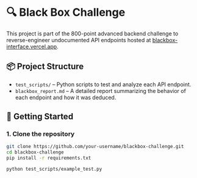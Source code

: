 # 🔍 Black Box Challenge

This project is part of the 800-point advanced backend challenge to reverse-engineer undocumented API endpoints hosted at [blackbox-interface.vercel.app](https://blackbox-interface.vercel.app/).

## 📦 Project Structure

- `test_scripts/` – Python scripts to test and analyze each API endpoint.
- `blackbox_report.md` – A detailed report summarizing the behavior of each endpoint and how it was deduced.

## 🚀 Getting Started

### 1. Clone the repository

```bash
git clone https://github.com/your-username/blackbox-challenge.git
cd blackbox-challenge
pip install -r requirements.txt

python test_scripts/example_test.py

